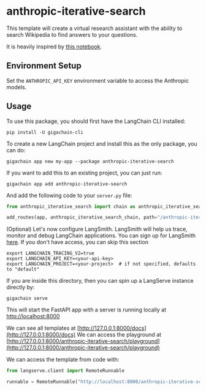 
# anthropic-iterative-search

This template will create a virtual research assistant with the ability to search Wikipedia to find answers to your questions.

It is heavily inspired by [this notebook](https://github.com/anthropics/anthropic-cookbook/blob/main/long_context/wikipedia-search-cookbook.ipynb).

## Environment Setup

Set the `ANTHROPIC_API_KEY` environment variable to access the Anthropic models.

## Usage

To use this package, you should first have the LangChain CLI installed:

```shell
pip install -U gigachain-cli
```

To create a new LangChain project and install this as the only package, you can do:

```shell
gigachain app new my-app --package anthropic-iterative-search
```

If you want to add this to an existing project, you can just run:

```shell
gigachain app add anthropic-iterative-search
```

And add the following code to your `server.py` file:
```python
from anthropic_iterative_search import chain as anthropic_iterative_search_chain

add_routes(app, anthropic_iterative_search_chain, path="/anthropic-iterative-search")
```

(Optional) Let's now configure LangSmith. 
LangSmith will help us trace, monitor and debug LangChain applications. 
You can sign up for LangSmith [here](https://smith.langchain.com/). 
If you don't have access, you can skip this section


```shell
export LANGCHAIN_TRACING_V2=true
export LANGCHAIN_API_KEY=<your-api-key>
export LANGCHAIN_PROJECT=<your-project>  # if not specified, defaults to "default"
```

If you are inside this directory, then you can spin up a LangServe instance directly by:

```shell
gigachain serve
```

This will start the FastAPI app with a server is running locally at 
[http://localhost:8000](http://localhost:8000)

We can see all templates at [http://127.0.0.1:8000/docs](http://127.0.0.1:8000/docs)
We can access the playground at [http://127.0.0.1:8000/anthropic-iterative-search/playground](http://127.0.0.1:8000/anthropic-iterative-search/playground)  

We can access the template from code with:

```python
from langserve.client import RemoteRunnable

runnable = RemoteRunnable("http://localhost:8000/anthropic-iterative-search")
```